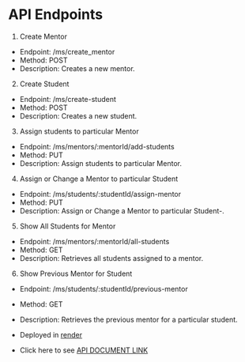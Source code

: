 ##

# API Endpoints

1. Create Mentor

- Endpoint: /ms/create_mentor
- Method: POST
- Description: Creates a new mentor.

2. Create Student

- Endpoint: /ms/create-student
- Method: POST
- Description: Creates a new student.

3. Assign students to particular Mentor

- Endpoint: /ms/mentors/:mentorId/add-students
- Method: PUT
- Description: Assign students to particular Mentor.

4. Assign or Change a Mentor to particular Student

- Endpoint: /ms/students/:studentId/assign-mentor
- Method: PUT
- Description: Assign or Change a Mentor to particular Student-.

5. Show All Students for Mentor

- Endpoint: /ms/mentors/:mentorId/all-students
- Method: GET
- Description: Retrieves all students assigned to a mentor.

6. Show Previous Mentor for Student

- Endpoint: /ms/students/:studentId/previous-mentor
- Method: GET
- Description: Retrieves the previous mentor for a particular student.

- Deployed in [render](https://render.com/)
- Click here to see [API DOCUMENT LINK]()
